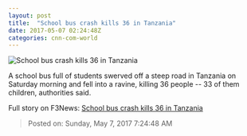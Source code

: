 ```yaml
---
layout: post
title:  "School bus crash kills 36 in Tanzania"
date: 2017-05-07 02:24:48Z
categories: cnn-com-world
---
```


![School bus crash kills 36 in Tanzania](http://i2.cdn.cnn.com/cnnnext/dam/assets/170507102129-tanzania-accident-super-tease.jpg)

A school bus full of students swerved off a steep road in Tanzania on Saturday morning and fell into a ravine, killing 36 people -- 33 of them children, authorities said.


Full story on F3News: [School bus crash kills 36 in Tanzania](http://www.f3nws.com/n/ZTvucB)

> Posted on: Sunday, May 7, 2017 7:24:48 AM
